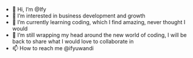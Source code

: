 - 👋 Hi, I’m @Ify
- 👀 I’m interested in business development and growth
- 🌱 I’m currently learning coding, which I find amazing, never thought I would
- 💞️ I’m still wrapping my head around the new world of coding, I will be back to share what I would love to collaborate in
- 📫 How to reach me @ifyuwandi

<!---
IfyUwandi/IfyUwandi is a ✨ special ✨ repository because its `README.md` (this file) appears on your GitHub profile.
You can click the Preview link to take a look at your changes.
--->
